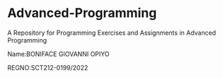 # Advanced-Programming
A Repository for Programming Exercises and Assignments in Advanced Programming 

Name:BONIFACE GIOVANNI OPIYO


REGNO:SCT212-0199/2022
